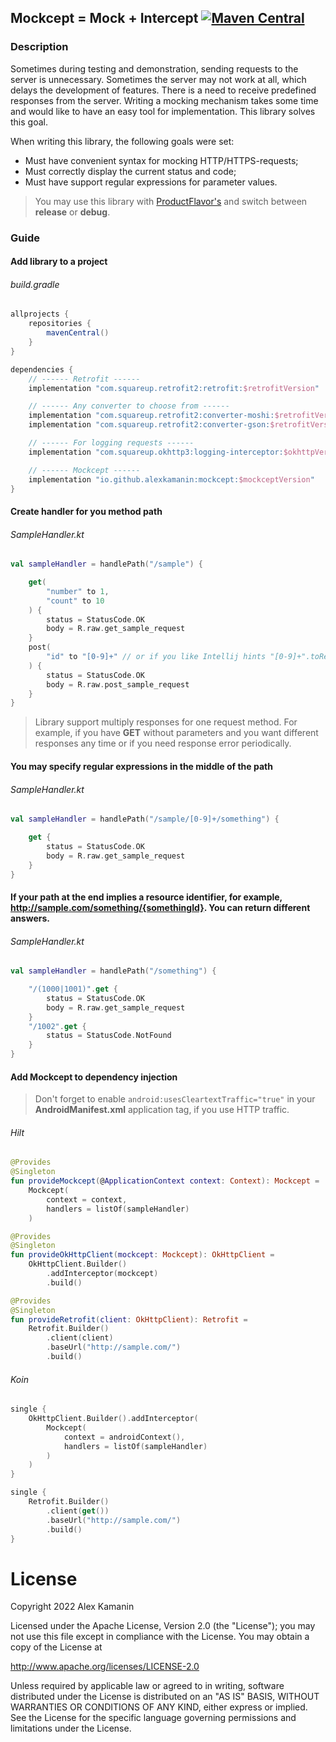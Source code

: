 ## Mockcept = Mock + Intercept [![Maven Central](https://maven-badges.herokuapp.com/maven-central/io.github.alexkamanin/mockcept/badge.svg)](https://search.maven.org/artifact/io.github.alexkamanin/mockcept)

### Description

Sometimes during testing and demonstration, sending requests to the server is unnecessary. Sometimes
the server may not work at all, which delays the development of features. There is a need to receive
predefined responses from the server. Writing a mocking mechanism takes some time and would like to
have an easy tool for implementation. This library solves this goal.

When writing this library, the following goals were set:

* Must have convenient syntax for mocking HTTP/HTTPS-requests;
* Must correctly display the current status and code;
* Must have support regular expressions for parameter values.

> You may use this library with [ProductFlavor's](https://developer.android.com/studio/build/build-variants) and switch between **release** or **debug**.

### Guide

#### Add library to a project

###### build.gradle

```groovy
allprojects {
    repositories {
        mavenCentral()
    }
}

dependencies {
    // ------ Retrofit ------
    implementation "com.squareup.retrofit2:retrofit:$retrofitVersion"

    // ------ Any converter to choose from ------
    implementation "com.squareup.retrofit2:converter-moshi:$retrofitVersion"
    implementation "com.squareup.retrofit2:converter-gson:$retrofitVersion"

    // ------ For logging requests ------
    implementation "com.squareup.okhttp3:logging-interceptor:$okhttpVersion"

    // ------ Mockcept ------
    implementation "io.github.alexkamanin:mockcept:$mockceptVersion"
}
```

#### Create handler for you method path

###### SampleHandler.kt

```kotlin
val sampleHandler = handlePath("/sample") {

    get(
        "number" to 1,
        "count" to 10
    ) {
        status = StatusCode.OK
        body = R.raw.get_sample_request
    }
    post(
        "id" to "[0-9]+" // or if you like Intellij hints "[0-9]+".toRegex()
    ) {
        status = StatusCode.OK
        body = R.raw.post_sample_request
    }
}
```

> Library support multiply responses for one request method. For example, if you have **GET** without parameters and you want different responses any time or if you need response error periodically.

#### You may specify regular expressions in the middle of the path

###### SampleHandler.kt

```kotlin
val sampleHandler = handlePath("/sample/[0-9]+/something") {

    get {
        status = StatusCode.OK
        body = R.raw.get_sample_request
    }
}
```

#### If your path at the end implies a resource identifier, for example, http://sample.com/something/{somethingId}. You can return different answers.

###### SampleHandler.kt

```kotlin
val sampleHandler = handlePath("/something") {

    "/(1000|1001)".get {
        status = StatusCode.OK
        body = R.raw.get_sample_request
    }
    "/1002".get {
        status = StatusCode.NotFound
    }
}
```

#### Add Mockcept to dependency injection

> Don't forget to enable `android:usesCleartextTraffic="true"` in your **AndroidManifest.xml** application tag, if you use HTTP traffic.

###### Hilt

```kotlin
@Provides
@Singleton
fun provideMockcept(@ApplicationContext context: Context): Mockcept =
    Mockcept(
        context = context,
        handlers = listOf(sampleHandler)
    )

@Provides
@Singleton
fun provideOkHttpClient(mockcept: Mockcept): OkHttpClient =
    OkHttpClient.Builder()
        .addInterceptor(mockcept)
        .build()

@Provides
@Singleton
fun provideRetrofit(client: OkHttpClient): Retrofit =
    Retrofit.Builder()
        .client(client)
        .baseUrl("http://sample.com/")
        .build()
```

###### Koin

```kotlin
single {
    OkHttpClient.Builder().addInterceptor(
        Mockcept(
            context = androidContext(),
            handlers = listOf(sampleHandler)
        )
    )
}

single {
    Retrofit.Builder()
        .client(get())
        .baseUrl("http://sample.com/")
        .build()
}
```

# License

   Copyright 2022 Alex Kamanin

   Licensed under the Apache License, Version 2.0 (the "License");
   you may not use this file except in compliance with the License.
   You may obtain a copy of the License at

   http://www.apache.org/licenses/LICENSE-2.0

   Unless required by applicable law or agreed to in writing, software
   distributed under the License is distributed on an "AS IS" BASIS,
   WITHOUT WARRANTIES OR CONDITIONS OF ANY KIND, either express or implied.
   See the License for the specific language governing permissions and
   limitations under the License.
